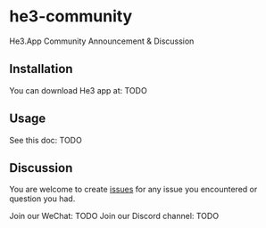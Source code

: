 # he3-community
He3.App Community Announcement &amp; Discussion

## Installation

You can download He3 app at: TODO

## Usage

See this doc: TODO

## Discussion

You are welcome to create [issues](https://github.com/he3-app/he3-community/issues) for any issue you encountered or question you had.

Join our WeChat: TODO
Join our Discord channel: TODO
